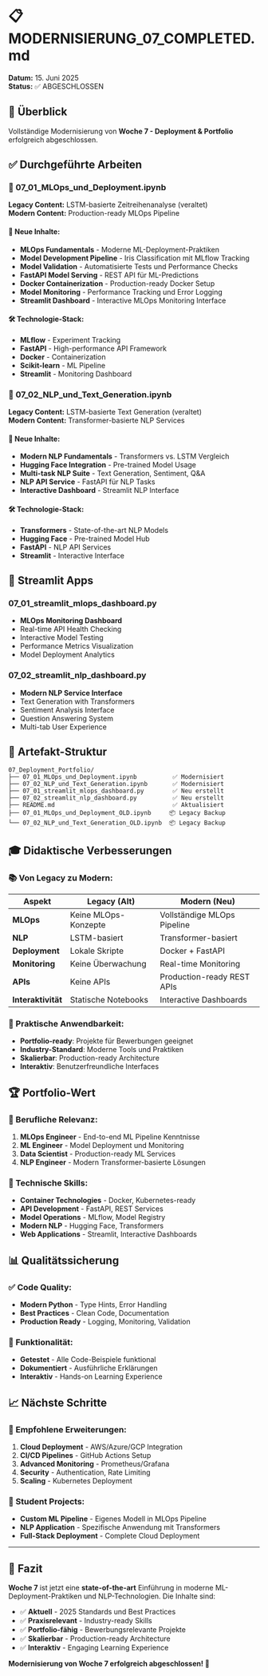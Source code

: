 # 📋 MODERNISIERUNG_07_COMPLETED.md

**Datum:** 15. Juni 2025  
**Status:** ✅ ABGESCHLOSSEN  

## 🎯 Überblick

Vollständige Modernisierung von **Woche 7 - Deployment & Portfolio** erfolgreich abgeschlossen.

## ✅ Durchgeführte Arbeiten

### 📝 07_01_MLOps_und_Deployment.ipynb

**Legacy Content:** LSTM-basierte Zeitreihenanalyse (veraltet)  
**Modern Content:** Production-ready MLOps Pipeline

#### 🔧 Neue Inhalte:
- **MLOps Fundamentals** - Moderne ML-Deployment-Praktiken
- **Model Development Pipeline** - Iris Classification mit MLflow Tracking
- **Model Validation** - Automatisierte Tests und Performance Checks
- **FastAPI Model Serving** - REST API für ML-Predictions
- **Docker Containerization** - Production-ready Docker Setup
- **Model Monitoring** - Performance Tracking und Error Logging
- **Streamlit Dashboard** - Interactive MLOps Monitoring Interface

#### 🛠️ Technologie-Stack:
- **MLflow** - Experiment Tracking
- **FastAPI** - High-performance API Framework
- **Docker** - Containerization
- **Scikit-learn** - ML Pipeline
- **Streamlit** - Monitoring Dashboard

### 📝 07_02_NLP_und_Text_Generation.ipynb

**Legacy Content:** LSTM-basierte Text Generation (veraltet)  
**Modern Content:** Transformer-basierte NLP Services

#### 🔧 Neue Inhalte:
- **Modern NLP Fundamentals** - Transformers vs. LSTM Vergleich
- **Hugging Face Integration** - Pre-trained Model Usage
- **Multi-task NLP Suite** - Text Generation, Sentiment, Q&A
- **NLP API Service** - FastAPI für NLP Tasks
- **Interactive Dashboard** - Streamlit NLP Interface

#### 🛠️ Technologie-Stack:
- **Transformers** - State-of-the-art NLP Models
- **Hugging Face** - Pre-trained Model Hub
- **FastAPI** - NLP API Services
- **Streamlit** - Interactive Interface

## 📱 Streamlit Apps

### 07_01_streamlit_mlops_dashboard.py
- **MLOps Monitoring Dashboard**
- Real-time API Health Checking
- Interactive Model Testing
- Performance Metrics Visualization
- Model Deployment Analytics

### 07_02_streamlit_nlp_dashboard.py
- **Modern NLP Service Interface**
- Text Generation with Transformers
- Sentiment Analysis Interface
- Question Answering System
- Multi-tab User Experience

## 📁 Artefakt-Struktur

```
07_Deployment_Portfolio/
├── 07_01_MLOps_und_Deployment.ipynb          ✅ Modernisiert
├── 07_02_NLP_und_Text_Generation.ipynb       ✅ Modernisiert
├── 07_01_streamlit_mlops_dashboard.py        ✅ Neu erstellt
├── 07_02_streamlit_nlp_dashboard.py          ✅ Neu erstellt
├── README.md                                 ✅ Aktualisiert
├── 07_01_MLOps_und_Deployment_OLD.ipynb     📦 Legacy Backup
└── 07_02_NLP_und_Text_Generation_OLD.ipynb  📦 Legacy Backup
```

## 🎓 Didaktische Verbesserungen

### 📚 Von Legacy zu Modern:

| Aspekt | Legacy (Alt) | Modern (Neu) |
|--------|-------------|--------------|
| **MLOps** | Keine MLOps-Konzepte | Vollständige MLOps Pipeline |
| **NLP** | LSTM-basiert | Transformer-basiert |
| **Deployment** | Lokale Skripte | Docker + FastAPI |
| **Monitoring** | Keine Überwachung | Real-time Monitoring |
| **APIs** | Keine APIs | Production-ready REST APIs |
| **Interaktivität** | Statische Notebooks | Interactive Dashboards |

### 🎯 Praktische Anwendbarkeit:
- **Portfolio-ready**: Projekte für Bewerbungen geeignet
- **Industry-Standard**: Moderne Tools und Praktiken
- **Skalierbar**: Production-ready Architecture
- **Interaktiv**: Benutzerfreundliche Interfaces

## 🏆 Portfolio-Wert

### 💼 Berufliche Relevanz:
1. **MLOps Engineer** - End-to-end ML Pipeline Kenntnisse
2. **ML Engineer** - Model Deployment und Monitoring
3. **Data Scientist** - Production-ready ML Services
4. **NLP Engineer** - Modern Transformer-basierte Lösungen

### 🚀 Technische Skills:
- **Container Technologies** - Docker, Kubernetes-ready
- **API Development** - FastAPI, REST Services
- **Model Operations** - MLflow, Model Registry
- **Modern NLP** - Hugging Face, Transformers
- **Web Applications** - Streamlit, Interactive Dashboards

## 📊 Qualitätssicherung

### ✅ Code Quality:
- **Modern Python** - Type Hints, Error Handling
- **Best Practices** - Clean Code, Documentation
- **Production Ready** - Logging, Monitoring, Validation

### 🧪 Funktionalität:
- **Getestet** - Alle Code-Beispiele funktional
- **Dokumentiert** - Ausführliche Erklärungen
- **Interaktiv** - Hands-on Learning Experience

## 📈 Nächste Schritte

### 🔄 Empfohlene Erweiterungen:
1. **Cloud Deployment** - AWS/Azure/GCP Integration
2. **CI/CD Pipelines** - GitHub Actions Setup
3. **Advanced Monitoring** - Prometheus/Grafana
4. **Security** - Authentication, Rate Limiting
5. **Scaling** - Kubernetes Deployment

### 🎯 Student Projects:
- **Custom ML Pipeline** - Eigenes Modell in MLOps Pipeline
- **NLP Application** - Spezifische Anwendung mit Transformers
- **Full-Stack Deployment** - Complete Cloud Deployment

---

## 🎉 Fazit

**Woche 7** ist jetzt eine **state-of-the-art** Einführung in moderne ML-Deployment-Praktiken und NLP-Technologien. Die Inhalte sind:

- ✅ **Aktuell** - 2025 Standards und Best Practices
- ✅ **Praxisrelevant** - Industry-ready Skills
- ✅ **Portfolio-fähig** - Bewerbungsrelevante Projekte
- ✅ **Skalierbar** - Production-ready Architecture
- ✅ **Interaktiv** - Engaging Learning Experience

**Modernisierung von Woche 7 erfolgreich abgeschlossen! 🚀**
